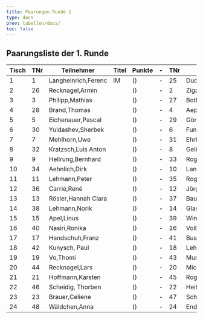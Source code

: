 ```yaml
---
title: Paarungen Runde 1
type: docs
prev: tabellen/docs/
toc: false
---
```


## Paarungsliste der 1. Runde
| Tisch | TNr | Teilnehmer            | Titel | Punkte | - | TNr | Teilnehmer            | Titel | Punkte | Ergebnis |
|-------|-----|-----------------------|-------|--------|---|-----|-----------------------|-------|--------|----------|
| 1     | 1   | Langheinrich,Ferenc    | IM    | ()     | - | 25  | Dudeja,Iresh          |       | ()     | 1 - 0    |
| 2     | 26  | Recknagel,Armin        |       | ()     | - | 2   | Ziganshin,Ainur       |       | ()     | 0 - 1    |
| 3     | 3   | Philipp,Mathias        |       | ()     | - | 27  | Bothe,Florian         |       | ()     | 1 - 0    |
| 4     | 28  | Brand,Thomas           |       | ()     | - | 4   | Aepfler,Christian     | FM    | ()     | 0 - 1    |
| 5     | 5   | Eichenauer,Pascal      |       | ()     | - | 29  | Görlach,Hanna         |       | ()     | 1 - 0    |
| 6     | 30  | Yuldashev,Sherbek      |       | ()     | - | 6   | Funtikov,Mykhailo     |       | ()     | 0 - 1    |
| 7     | 7   | Mehlhorn,Uwe           |       | ()     | - | 31  | Ehrle,Jens            |       | ()     | 1 - 0    |
| 8     | 32  | Kratzsch,Luis Anton    |       | ()     | - | 8   | Geißhirt,Marco        |       | ()     | 0 - 1    |
| 9     | 9   | Hellrung,Bernhard      |       | ()     | - | 33  | Rogozhin,David        |       | ()     | 1 - 0    |
| 10    | 34  | Aehnlich,Dirk          |       | ()     | - | 10  | Langer,Paul Georg     |       | ()     | 0 - 1    |
| 11    | 11  | Lehmann,Peter          |       | ()     | - | 35  | Rogozhin,Georg        |       | ()     | 1 - 0    |
| 12    | 36  | Carrié,René            |       | ()     | - | 12  | Jörges,Frank          |       | ()     | 0 - 1    |
| 13    | 13  | Rösler,Hannah Clara    |       | ()     | - | 37  | Bauroth,Raphael       |       | ()     | 1 - 0    |
| 14    | 38  | Lehmann,Norik          |       | ()     | - | 14  | Glaser,Bernhard       |       | ()     | ½ - ½    |
| 15    | 15  | Apel,Linus             |       | ()     | - | 39  | Winger,Frank          |       | ()     | 1 - 0    |
| 16    | 40  | Nasiri,Ronika          |       | ()     | - | 16  | Volland,Ralf          |       | ()     | 0 - 1    |
| 17    | 17  | Handschuh,Franz        |       | ()     | - | 41  | Busch,Leon            |       | ()     | 1 - 0    |
| 18    | 42  | Kunysch, Paul          |       | ()     | - | 18  | Lehmann,Georg         |       | ()     | 0 - 1    |
| 19    | 19  | Vo,Thomi               |       | ()     | - | 43  | Munk,Peter            |       | ()     | 1 - 0    |
| 20    | 44  | Recknagel,Lars         |       | ()     | - | 20  | Michael,Torsten       |       | ()     | 0 - 1    |
| 21    | 21  | Hoffmann,Karsten       |       | ()     | - | 45  | Rogozhin,Vladislav    |       | ()     | 1 - 0    |
| 22    | 46  | Scheidig, Thorben      |       | ()     | - | 22  | Heitmann,Erik         |       | ()     | 1 - 0    |
| 23    | 23  | Brauer,Celiene         |       | ()     | - | 47  | Schwarzer,Jonas       |       | ()     | ½ - ½    |
| 24    | 48  | Wäldchen,Anna          |       | ()     | - | 24  | Endter,Marcel         |       | ()     | 0 - 1    |
